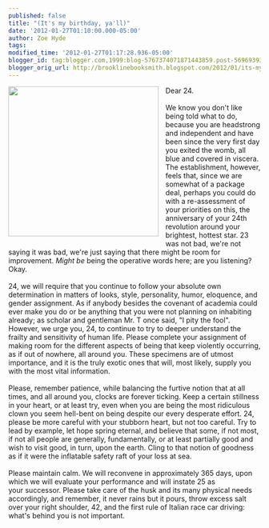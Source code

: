 ```yaml
---
published: false
title: "(It's my birthday, ya'll)"
date: '2012-01-27T01:10:00.000-05:00'
author: Zoe Hyde
tags: 
modified_time: '2012-01-27T01:17:28.936-05:00'
blogger_id: tag:blogger.com,1999:blog-5767374071871443859.post-5696939365438724790
blogger_orig_url: http://brooklinebooksmith.blogspot.com/2012/01/its-my-birthday-yall.html
---
```


<div class="separator" style="clear: both; text-align: center;"><a href="http://www.steveheimoff.com/wp-content/uploads/2009/05/kid-birthday-cake.gif" imageanchor="1" style="clear: left; float: left; margin-bottom: 1em; margin-right: 1em;"><img border="0" height="300" src="http://www.steveheimoff.com/wp-content/uploads/2009/05/kid-birthday-cake.gif" width="300" /></a></div>Dear 24.<br /><br />We know you don't like being told what to do, because you are headstrong and independent and have been since the very first day you exited the womb, all blue and covered in viscera. The establishment, however, feels that, since we are somewhat of a package deal, perhaps you could do with a re-assessment&nbsp;of your priorities on this, the anniversary of your 24th revolution around your brightest, hottest star. 23 was not bad, we're not saying it was bad, we're just saying that there might be room for improvement. <i>Might be </i>being the operative words here; are you listening? Okay.<br /><br />24, we will require that you continue to follow your absolute own determination in matters of looks, style, personality, humor, eloquence, and gender assignment. As if anybody besides the covenant of academia could ever make you do or be anything that you were not planning on inhabiting already; as scholar and gentleman Mr. T once said, "I pity the fool". However, we urge you, 24, to continue to try to deeper understand the frailty and sensitivity of human life. Please complete your assignment of making room for the different aspects of being that keep violently occurring, as if out of nowhere, all around you. These specimens are of utmost importance, and it is the truly exotic ones that will, most likely, supply you with the most vital information.<br /><br />Please, remember patience, while balancing the furtive notion that at all times, and all around you, clocks are forever ticking. Keep a certain stillness in your heart, or at least try, even when you are being the most ridiculous clown you seem hell-bent on being despite our every desperate effort. 24, please be more careful with your stubborn heart, but not too careful. Try to lead by example, let hope spring eternal, and believe that some, if not most, if not all people are generally,&nbsp;fundamentally, or at least partially good and wish to visit good, in turn, upon the earth. Cling to that notion of goodness as if it were the inflatable safety raft of your loss at sea.<br /><br />Please maintain calm. We will reconvene in approximately 365 days, upon which we will evaluate your performance and will instate 25 as your&nbsp;successor. Please take care of the husk and its many physical needs accordingly, and remember, it never rains but it pours, throw excess salt over your right shoulder, 42, and the first rule of Italian race car driving: what's behind you is not important.